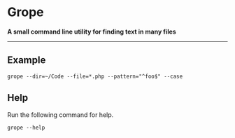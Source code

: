 # Grope
**A small command line utility for finding text in many files**

---

## Example

```
grope --dir=~/Code --file=*.php --pattern="^foo$" --case
```

## Help

Run the following command for help.

```
grope --help
```
